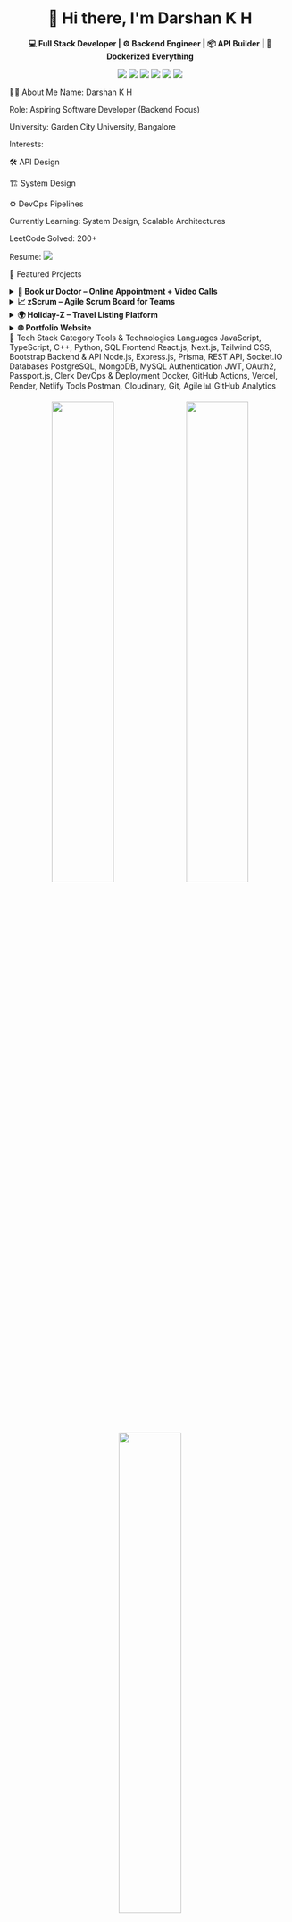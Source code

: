 <h1 align="center">👋 Hi there, I'm Darshan K H</h1> <p align="center"> <strong>💻 Full Stack Developer | ⚙️ Backend Engineer | 📦 API Builder | 🚀 Dockerized Everything</strong> </p> <p align="center"> <a href="https://www.linkedin.com/in/darshan-halesh-021047260"><img src="https://img.shields.io/badge/-LinkedIn-blue?style=for-the-badge&logo=linkedin&logoColor=white"></a> <a href="https://github.com/darshanhalesh"><img src="https://img.shields.io/badge/-GitHub-black?style=for-the-badge&logo=github&logoColor=white"></a> <a href="mailto:darshanhalesh6@gmail.com"><img src="https://img.shields.io/badge/-Email-red?style=for-the-badge&logo=gmail&logoColor=white"></a> <a href="https://leetcode.com/u/darshan_halesh/"><img src="https://img.shields.io/badge/-LeetCode-yellow?style=for-the-badge&logo=leetcode&logoColor=white"></a> <a href="https://darshan-k-h.netlify.app"><img src="https://img.shields.io/badge/-Portfolio-orange?style=for-the-badge&logo=vercel&logoColor=white"></a> <a href="https://drive.google.com/file/d/1FOiwkZ4xOhUcemcmQDiYt6Dryqv/view?usp=drivesdk"><img src="https://img.shields.io/badge/-Resume-brightgreen?style=for-the-badge&logo=adobe-acrobat-reader&logoColor=white"></a> </p>
👨‍💻 About Me
Name: Darshan K H

Role: Aspiring Software Developer (Backend Focus)

University: Garden City University, Bangalore

Interests:

🛠️ API Design

🏗️ System Design

⚙️ DevOps Pipelines

Currently Learning: System Design, Scalable Architectures

LeetCode Solved: 200+

Resume: <img src="https://img.shields.io/badge/-Resume-brightgreen?style=flat-square&logo=adobe-acrobat-reader&logoColor=white">

💼 Featured Projects
<details> <summary><strong>📘 Book ur Doctor – Online Appointment + Video Calls</strong></summary> <ul> <li><strong>Stack:</strong> Next.js, Prisma, Clerk, Vonage API, Docker</li> <li>✅ CI/CD with GitHub Actions (Deploy time ⬇️ from 10m → 2m)</li> <li>🔗 <a href="https://book-my-doctor-nu.vercel.app">Live Demo</a> - <a href="https://github.com/darshanhalesh/book-my-doctor">GitHub</a></li> </ul> </details> <details> <summary><strong>📈 zScrum – Agile Scrum Board for Teams</strong></summary> <ul> <li><strong>Stack:</strong> PostgreSQL, Docker</li> <li>🧑‍🤝‍🧑 Used by 5+ organizations for team collaboration</li> <li>🔗 <a href="https://zscrum-orpin.vercel.app">Live Demo</a> - <a href="https://github.com/darshanhalesh/zscrum">GitHub</a></li> </ul> </details> <details> <summary><strong>🌍 Holiday-Z – Travel Listing Platform</strong></summary> <ul> <li><strong>Stack:</strong> Cloudinary, Passport.js, JWT</li> <li>📈 500+ Monthly Active Users</li> <li>🔗 <a href="https://holiday-z.onrender.com/listings">Live Demo</a> - <a href="https://github.com/darshanhalesh/holiday-z">GitHub</a></li> </ul> </details> <details> <summary><strong>🌐 Portfolio Website</strong></summary> <ul> <li>🖥️ My developer showcase + personal site</li> <li>💡 Hosted on Netlify</li> <li>🔗 <a href="https://darshan-k-h.netlify.app">Live Site</a> - <a href="https://github.com/darshanhalesh/portfolio">GitHub</a></li> </ul> </details>
🧰 Tech Stack
Category	Tools & Technologies
Languages	JavaScript, TypeScript, C++, Python, SQL
Frontend	React.js, Next.js, Tailwind CSS, Bootstrap
Backend & API	Node.js, Express.js, Prisma, REST API, Socket.IO
Databases	PostgreSQL, MongoDB, MySQL
Authentication	JWT, OAuth2, Passport.js, Clerk
DevOps & Deployment	Docker, GitHub Actions, Vercel, Render, Netlify
Tools	Postman, Cloudinary, Git, Agile
📊 GitHub Analytics
<p align="center"> <img width="47%" src="https://github-readme-stats.vercel.app/api?username=darshanhalesh&show_icons=true&theme=tokyonight" /> <img width="47%" src="https://github-readme-streak-stats.herokuapp.com/?user=darshanhalesh&theme=tokyonight" /> </p> <p align="center"> <img width="47%" src="https://github-readme-stats.vercel.app/api/top-langs/?username=darshanhalesh&layout=compact&theme=tokyonight" /> </p>
🏆 GitHub Trophy Cabinet
<p align="center"> <img src="https://github-profile-trophy.vercel.app/?username=darshanhalesh&theme=onedark&no-frame=true&title=MultiLanguage,Commits,Stars,Repositories,Followers"/> </p>
📈 Profile Visitors
<p align="center"> <img src="https://komarev.com/ghpvc/?username=darshanhalesh&label=Profile+Views&color=blueviolet&style=flat" alt="darshanhalesh" /> </p>
